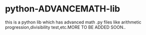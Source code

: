 # python-ADVANCEMATH-lib
this is a python lib which has advanced math .py files like arithmetic progression,divisibility test,etc.MORE TO BE ADDED SOON..
